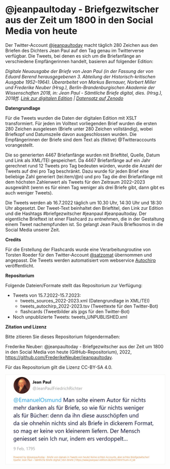 # @jeanpaultoday - Briefgezwitscher aus der Zeit um 1800 in den Social Media von heute

Der Twitter-Account [@jeanpaultoday](https://twitter.com/jeanpaultoday) macht täglich 280 Zeichen aus den Briefen des Dichters Jean Paul auf den Tag genau im Twitterverse verfügbar. Die Tweets, bei denen es sich um die Briefanfänge an verschiedene Empfängerinnen handelt, basieren auf folgender Edition:

_Digitale Neuausgabe der Briefe von Jean Paul (in der Fassung der von Eduard Berend herausgegebenen 3. Abteilung der Historisch-kritischen Ausgabe 1952–1964). Überarbeitet von Markus Bernauer, Norbert Miller und Frederike Neuber (Hrsg.), Berlin-Brandenburgischen Akademie der Wissenschaften 2018, in: Jean Paul - Sämtliche Briefe digital, dies. (Hrsg.), 2018ff. [Link zur digitalen Edition](https://www.jeanpaul-edition.de/) | [Datensatz auf Zenodo](https://doi.org/10.5281/zenodo.4109518)_ 



**Datengrundlage**

Für die Tweets wurden die Daten der digitalen Edition mit XSLT transformiert. Für jeden im Volltext vorliegenden Brief wurden die ersten 280 Zeichen ausgelesen (Briefe unter 280 Zeichen vollständig), wobei Briefkopf und Datumszeile davon ausgeschlossen wurden. Die Empfängerinnen der Briefe sind dem Text als (fiktive) @Twitteraccounts vorangestellt. 

Die so generierten 4467 Briefanfänge wurden mit Brieftitel, Quelle, Datum und Link als XML/TEI gespeichert. Da 4467 Briefanfänge auf ein Jahr gerechnet rund 12 Tweets pro Tag bedeuten würden, wurde die Anzahl der Tweets auf drei pro Tag beschränkt. Dazu wurde für jeden Brief eine beliebige Zahl generiert (tei:item/@n) und pro Tag die drei Briefanfänge mit dem höchsten Zahlenwert als Tweets für den Zeitraum 2022–2023 ausgewählt (wenn es für einen Tag weniger als drei Briefe gibt, dann gibt es auch weniger Tweets). 

Die Tweets werden ab 16.7.2022 täglich um 10.30 Uhr, 14:30 Uhr und 18:30 Uhr abgesetzt. Der Tweet-Text beinhaltet den Brieftitel, den Link zur Edition und die Hashtags #briefgezwitscher #jeanpaul #jeanpaultoday. Der eigentliche Brieftext ist einer Flashcard zu entnehmen, die in der Gestaltung einem Tweet nachempfunden ist. So gelangt Jean Pauls Briefkosmos in die Social Media unserer Zeit.

**Credits**

Für die Erstellung der Flashcards wurde eine Verarbeitungroutine von Torsten Roeder für den Twitter-Account [@satzomat](https://twitter.com/satzomat/) übernommen und angepasst. Die Tweets werden automatisiert vom webservice [Autochirp](https://autochirp.spinfo.uni-koeln.de/) veröffentlicht.

**Repositorium**

Folgende Dateien/Formate stellt das Repositorium zur Verfügung:

* Tweets von 15.7.2022-15.7.2023: 
  * tweets_sources_2022-2023.xml (Datengrundlage in XML/TEI) 
  * tweets_autochirp_2022-2023.tsv (Tweettexte für den Twitter-Bot)
  * flashcards (Tweetbilder als jpgs für den Twitter-Bot)
* Noch unpublizierte Tweets: tweets_UNPUBLISHED.xml

**Zitation und Lizenz**

Bitte zitieren Sie dieses Repositorium folgendermaßen:

Frederike Neuber: @jeanpaultoday - Briefgezwitscher aus der Zeit um 1800 in den Social Media von heute (GitHub-Repositorium), 2022, https://github.com/FrederikeNeuber/jeanpaultoday.

Für das Repositorium gilt die Lizenz CC-BY-SA 4.0.



![Erster Tweet am 15.7.2022](first-tweet.jpg)



